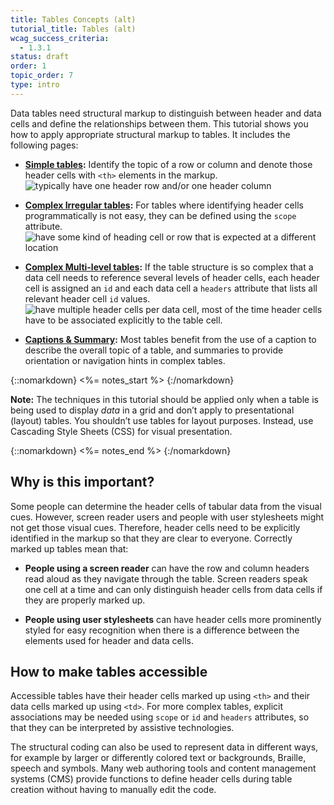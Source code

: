 ```yaml
---
title: Tables Concepts (alt)
tutorial_title: Tables (alt)
wcag_success_criteria:
  - 1.3.1
status: draft
order: 1
topic_order: 7
type: intro
---
```


Data tables need structural markup to distinguish between header and data cells and define the relationships between them. This tutorial shows you how to apply appropriate structural markup to tables. It includes the following pages:

-   **[Simple tables](simple.html):** Identify the topic of a row or column and denote those header cells with `<th>` elements in the markup.<br>
    ![ typically have one header row and/or one header column](img-simple.png)

-   **[Complex Irregular tables](irregular.html):**  For tables where identifying header cells programmatically is not easy, they can be defined using the `scope` attribute.<br>
    ![ have some kind of heading cell or row that is expected at a different location](img-irreg.png)

-   **[Complex Multi-level tables](multi-level.html):** If the table structure is so complex that a data cell needs to reference several levels of header cells, each header cell is assigned an `id` and each data cell a `headers` attribute that lists all relevant header cell `id` values.<br>
    ![ have multiple header cells per data cell, most of the time header cells have to be associated explicitly to the table cell.](img-multi.png)

-   **[Captions & Summary](caption-summary.html):** Most tables benefit from the use of a caption to describe the overall topic of a table, and summaries to provide orientation or navigation hints in complex tables.


{::nomarkdown}
<%= notes_start %>
{:/nomarkdown}

**Note:** The techniques in this tutorial should be applied only when a table is being used to display _data_ in a grid and don’t apply to presentational (layout) tables. You shouldn’t use tables for layout purposes. Instead, use Cascading Style Sheets (CSS) for visual presentation.

{::nomarkdown}
<%= notes_end %>
{:/nomarkdown}


## Why is this important?

Some people can determine the header cells of tabular data from the visual cues. However, screen reader users and people with user stylesheets might not get those visual cues. Therefore, header cells need to be explicitly identified in the markup so that they are clear to everyone. Correctly marked up tables mean that:

-   **People using a screen reader** can have the row and column headers read aloud as they navigate through the table. Screen readers speak one cell at a time and can only distinguish header cells from data cells if they are properly marked up.

-   **People using user stylesheets** can have header cells more prominently styled for easy recognition when there is a difference between the elements used for header and data cells.

## How to make tables accessible

Accessible tables have their header cells marked up using `<th>` and their data cells marked up using `<td>`. For more complex tables, explicit associations may be needed using `scope` or `id` and `headers` attributes, so that they can be interpreted by assistive technologies.

The structural coding can also be used to represent data in different ways, for example by larger or differently colored text or backgrounds, Braille, speech and symbols. Many web authoring tools and content management systems (CMS) provide functions to define header cells during table creation without having to manually edit the code.
